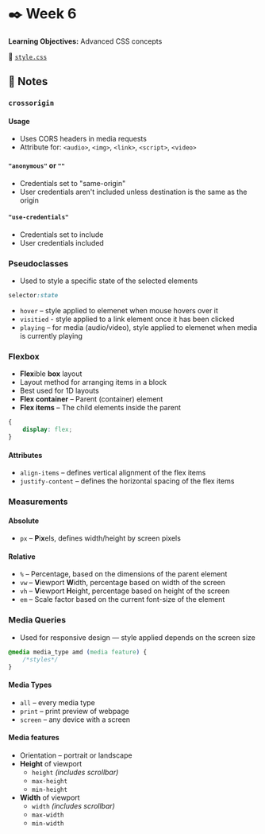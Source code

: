 # ✒️ Week 6
**Learning Objectives:** Advanced CSS concepts

📄 [`style.css`](./style.css)

## 📝 Notes

### `crossorigin`
#### Usage
- Uses CORS headers in media requests
- Attribute for: `<audio>`, `<img>`, `<link>`, `<script>`, `<video>`

#### `"anonymous"` or `""`
- Credentials set to "same-origin"
- User credentials aren't included unless destination is the same as the origin

#### `"use-credentials"`
- Credentials set to include
- User credentials included

### Pseudoclasses
- Used to style a specific state of the selected elements
```css
selector:state
```
- `hover` – style applied to elemenet when mouse hovers over it
- `visitied` - style applied to a link element once it has been clicked
- `playing` – for media (audio/video), style applied to elemenet when media is currently playing


### Flexbox
- **Flex**ible **box** layout
- Layout method for arranging items in a block
- Best used for 1D layouts
- **Flex container** – Parent (container) element 
- **Flex items** – The child elements inside the parent
```css
{
    display: flex;
}
```
#### Attributes
- `align-items` – defines vertical alignment of the flex items
- `justify-content` – defines the horizontal spacing of the flex items


### Measurements
#### Absolute
- `px` – **P**i**x**els, defines width/height by screen pixels

#### Relative
- `%`  – Percentage, based on the dimensions of the parent element
- `vw` – **V**iewport **W**idth, percentage based on width of the screen
- `vh` – **V**iewport **H**eight, percentage based on height of the screen
- `em` – Scale factor based on the current font-size of the element

### Media Queries
- Used for responsive design — style applied depends on the screen size
```css
@media media_type amd (media feature) {
    /*styles*/
}
```
#### Media Types
- `all` – every media type
- `print` – print preview of webpage
- `screen` – any device with a screen
#### Media features
- Orientation – portrait or landscape
- **Height** of viewport
    - `height` *(includes scrollbar)*
    - `max-height`
    - `min-height`
- **Width** of viewport
    - `width` *(includes scrollbar)*
    - `max-width`
    - `min-width`
